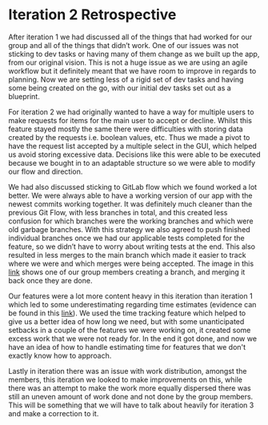 # Iteration 2 Retrospective

After iteration 1 we had discussed all of the things that had worked for our group and all of the things that didn’t work. One of our issues was not sticking to dev tasks or having many of them change as we built up the app, from our original vision. This is not a huge issue as we are using an agile workflow but it definitely meant that we have room to improve in regards to planning. Now we are setting less of a rigid set of dev tasks and having some being created on the go, with our initial dev tasks set out as a blueprint. 

For iteration 2 we had originally wanted to have a way for multiple users to make requests for items for the main user to accept or decline. Whilst this feature stayed mostly the same there were difficulties with storing data created by the requests i.e. boolean values, etc. Thus we made a pivot to have the request list accepted by a multiple select in the GUI, which helped us avoid storing excessive data. Decisions like this were able to be executed because we bought in to an adaptable structure so we were able to modify our flow and direction. 

We had also discussed sticking to GitLab flow which we found worked a lot better. We were always able to have a working version of our app with the newest commits working together. It was definitely much cleaner than the previous Git Flow, with less branches in total, and this created less confusion for which branches were the working branches and which were old garbage branches. With this strategy we also agreed to push finished individual branches once we had our applicable tests completed for the feature, so we didn’t have to worry about writing tests at the end. This also resulted in less merges to the main branch which made it easier to track where we were and which merges were being accepted. The image in this [link](https://code.cs.umanitoba.ca/comp3350-winter2024/lethalcompany-a01-13/-/blob/main/Documents/Iteration%202/Iteration%202%20GitLab%20Flow%20Example.png) shows one of our group members creating a branch, and merging it back once they are done.

Our features were a lot more content heavy in this iteration than iteration 1 which led to some underestimating regarding time estimates (evidence can be found in this [link](https://code.cs.umanitoba.ca/comp3350-winter2024/lethalcompany-a01-13/-/blob/main/Documents/Iteration%203/Project_Velocity__by_iteration_.png?ref_type=heads)). We used the time tracking feature which helped to give us a better idea of how long we need, but with some unanticipated setbacks in a couple of the features we were working on, it created some excess work that we were not ready for. In the end it got done, and now we have an idea of how to handle estimating time for features that we don't exactly know how to approach.

Lastly in iteration there was an issue with work distribution, amongst the members, this iteration we looked to make improvements on this, while there was an attempt to make the work more equally dispersed there was still an uneven amount of work done and not done by the group members. This will be something that we will have to talk about heavily for iteration 3 and make a correction to it.
